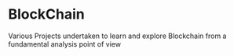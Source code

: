 # BlockChain
Various Projects undertaken to learn and explore Blockchain from a fundamental analysis point of view
